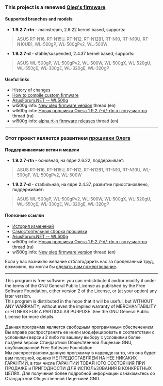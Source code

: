 ### This project is a renewed [Oleg's firmware](http://oleg.wl500g.info) ###

#### Supported branches and models ####
  * **1.9.2.7-rtn** - mainstream, 2.6.22 kernel based, supports:
> ASUS RT-N16, RT-N15U, RT-N12, RT-N12B1, RT-N10, RT-N10U, RT-N10UB1, WL-500gP, WL-500gPv2, WL-500W
  * **1.9.2.7-d** - stable/suspended, 2.4.37 kernel based, supports:
> ASUS WL-500gP, WL-500gPv2, WL-500W, WL-500gX, WL-520gU, WL-550gE, WL-330gE, WL-320gE, WL-320gP

#### Useful links ####
  * [History of changes](News)
  * [How to compile custom firmware](CompilingCustomFirmware)
  * [AsusForum.NET -- WL500g](http://wl500g.info)
  * wl500g.info: [New oleg firmware version](http://wl500g.info/showthread.php?t=18004) thread (en)
  * wl500g.info: [Новая прошивка Олега 1.9.2.7-d/-rtn от энтузиастов](http://wl500g.info/showthread.php?t=17136&langid=3) thread (ru)
  * wl500g.info: [alpha rt-n firmware releases](http://wl500g.info/showthread.php?t=23223) thread (en)


---

### Этот проект является развитием [прошивки Олега](http://oleg.wl500g.info) ###

#### Поддерживаемые ветки и модели ####
  * **1.9.2.7-rtn** - основная, на ядре 2.6.22, поддерживает:
> ASUS RT-N16, RT-N15U, RT-N12, RT-N12B1, RT-N10, RT-N10U, WL-500gP, WL-500gPv2, WL-500W
  * **1.9.2.7-d** - стабильная, на ядре 2.4.37, развитие приостановлено, поддерживает:
> ASUS WL-500gP, WL-500gPv2, WL-500W, WL-500gX, WL-520gU, WL-550gE, WL-330gE, WL-320gE, WL-320gP

#### Полезные ссылки ####
  * [История изменений](News)
  * [Самостоятельная сборка прошивки](CompilingCustomFirmware)
  * [AsusForum.NET -- WL500g](http://wl500g.info/?langid=3)
  * wl500g.info: [Новая прошивка Олега 1.9.2.7-d/-rtn от энтузиастов](http://wl500g.info/showthread.php?t=17136&langid=3) thread (ru)
  * wl500g.info: [New oleg firmware version](http://wl500g.info/showthread.php?t=18004) thread (en)

Если у вас возникло желание отблагодарить нас за проделанный труд, возможно, вы могли бы [сделать нам пожертвование](Donate).

---

This program is free software: you can redistribute it and/or modify it under the terms of the GNU General Public License as published by the Free Software Foundation, either version 2 of the License, or (at your option) any later version.<br>
This program is distributed in the hope that it will be useful, but WITHOUT ANY WARRANTY; without even the implied warranty of MERCHANTABILITY or FITNESS FOR A PARTICULAR PURPOSE.  See the GNU General Public License for more details.<br>
<br>
Данная программа является свободным программным обеспечением. Вы вправе распространять ее и/или модифицировать в соответствии с условиями версии 2 либо по вашему выбору с условиями более поздней версии Стандартной Общественной Лицензии GNU, опубликованной Free Software Foundation.<br>
Мы распространяем данную программу в надежде на то, что она будет вам полезной, однако НЕ ПРЕДОСТАВЛЯЕМ НА НЕЕ НИКАКИХ ГАРАНТИЙ, в том числе ГАРАНТИИ ТОВАРНОГО СОСТОЯНИЯ ПРИ ПРОДАЖЕ и ПРИГОДНОСТИ ДЛЯ ИСПОЛЬЗОВАНИЯ В КОНКРЕТНЫХ ЦЕЛЯХ. Для получения более подробной информации ознакомьтесь со Стандартной Общественной Лицензией GNU.